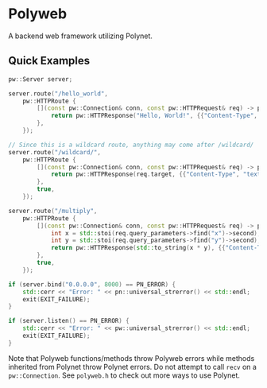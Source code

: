 # Polyweb
A backend web framework utilizing Polynet.

## Quick Examples
```cpp
pw::Server server;

server.route("/hello_world",
    pw::HTTPRoute {
        [](const pw::Connection& conn, const pw::HTTPRequest& req) -> pw::HTTPResponse {
            return pw::HTTPResponse("Hello, World!", {{"Content-Type", "text/plain"}});
        },
    });

// Since this is a wildcard route, anything may come after /wildcard/
server.route("/wildcard/",
    pw::HTTPRoute {
        [](const pw::Connection& conn, const pw::HTTPRequest& req) -> pw::HTTPResponse {
            return pw::HTTPResponse(req.target, {{"Content-Type", "text/plain"}});
        },
        true,
    });

server.route("/multiply",
    pw::HTTPRoute {
        [](const pw::Connection& conn, const pw::HTTPRequest& req) -> pw::HTTPResponse {
            int x = std::stoi(req.query_parameters->find("x")->second);
            int y = std::stoi(req.query_parameters->find("y")->second);
            return pw::HTTPResponse(std::to_string(x * y), {{"Content-Type", "text/plain"}});
        },
        true,
    });

if (server.bind("0.0.0.0", 8000) == PN_ERROR) {
    std::cerr << "Error: " << pn::universal_strerror() << std::endl;
    exit(EXIT_FAILURE);
}

if (server.listen() == PN_ERROR) {
    std::cerr << "Error: " << pw::universal_strerror() << std::endl;
    exit(EXIT_FAILURE);
}
```
Note that Polyweb functions/methods throw Polyweb errors while methods inherited from Polynet throw Polynet errors. Do not attempt to call `recv` on a `pw::Connection`. See `polyweb.h` to check out more ways to use Polynet.
